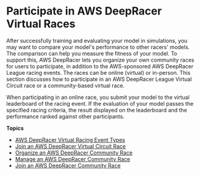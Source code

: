 # Participate in AWS DeepRacer Virtual Races<a name="deepracer-racing-series"></a>

After successfully training and evaluating your model in simulations, you may want to compare your model's performance to other racers' models\. The comparison can help you measure the fitness of your model\. To support this, AWS DeepRacer lets you organize your own community races for users to participate, in addition to the AWS\-sponsored AWS DeepRacer League racing events\. The races can be online \(virtual\) or in\-person\. This section discusses how to participate in an AWS DeepRacer League Virtual Circuit race or a community\-based virtual race\. 

When participating in an online race, you submit your model to the virtual leaderboard of the racing event\.  If the evaluation of your model passes the specified racing criteria, the result displayed on the leaderboard and the performance ranked against other participants\. 

**Topics**
+ [AWS DeepRacer Virtual Racing Event Types](deepracer-racing-event-types.md)
+ [Join an AWS DeepRacer Virtual Circuit Race](deepracer-submit-model-to-leaderboard.md)
+ [Organize an AWS DeepRacer Community Race](deepracer-create-community-race.md)
+ [Manage an AWS DeepRacer Community Race](deepracer-manage-community-races.md)
+ [Join an AWS DeepRacer Community Race](deepracer-join-community-race.md)